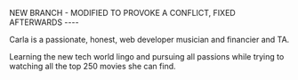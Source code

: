 NEW BRANCH - MODIFIED TO PROVOKE A CONFLICT, FIXED AFTERWARDS ----

Carla is a passionate, honest, web developer musician and financier and TA.

Learning the new tech world lingo and pursuing all passions while trying to watching all the top 250 movies she can find.
